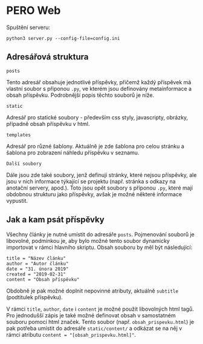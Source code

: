 # PERO Web

Spuštění serveru:

```python3 server.py --config-file=config.ini```

## Adresářová struktura

```posts```

Tento adresář obsahuje jednotlivé příspěvky, přičemž každý příspěvek má vlastní soubor s připonou ```.py```, ve kterém jsou definovány metainformace a obsah příspěvku. Podrobnější popis těchto souborů je níže.

```static```

Adresář pro statické soubory - především css styly, javascripty, obrázky, případně obsah příspěvku v html.

```templates```

Adresář pro různé šablony. Aktuálně je zde šablona pro celou stránku a šablona pro zobrazení náhledu příspěvku v seznamu.

```Další soubory```

Dále jsou zde také soubory, jenž definují stránky, které nejsou příspěvky, ale jsou v nich informace týkající se projektu (např. stránka s odkazy na anotační servery, apod.). Toto jsou opět soubory s příponou ```.py```, které mají obdobnou strukturu jako příspěvky, avšak je možné některé informace vypustit.

## Jak a kam psát příspěvky

Všechny články je nutné umístit do adresáře ```posts```. Pojmenování souborů je libovolné, podmínkou je, aby bylo možné tento soubor dynamicky importovat v rámci hlavního skriptu. Obsah souboru by měl být následující:

```
title = "Název článku"
author = "Autor článku"
date = "31. února 2019"
created = "2019-02-31"
content = "Obsah příspěvku"
```

Obdobně je pak možné doplnit nepovinné atributy, aktuálně ```subtitle``` (podtitulek příspěvku).

V rámci ```title```, ```author```, ```date``` i ```content``` je možné použít libovolných html tagů. Pro jednodušší zápis je také možné definovat obsah v samostatném souboru pomocí html značek. Tento soubor (např. ```obsah_prispevku.html```) je pak potřeba umístit do adresáře ```static/content/``` a odkázat se na něj v rámci atributu ```content = "[obsah_prispevku.html]"```.
